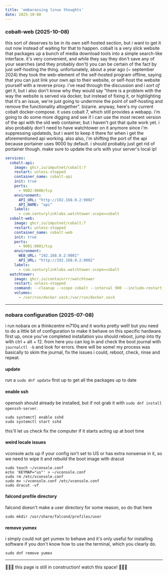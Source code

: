 ```yaml
---
title: 'embarassing linux thoughts'
date: 2025-10-08
---
```


### cobalt-web (2025-10-08)
this sort of deserves to be in its own self-hosted section, but i want to get it out now instead of waiting for that to happen. cobalt is a very slick website that packages up a bunch of media download tools into a simple search-like interface. it's very convenient, and while they say they don't save any of your searches (and they probably don't) you can be certain of the fact by just self-hosting the thing. unfortunately, about a year ago (~ september 2024) they took the web-element of the self-hosted program offline, saying that you can just link your own api to their website, or self-host the website yourself with a reverse proxy. i've read through the discussion and i _sort of_ get it, but i also don't know why they would say "there is a problem with the way the website is served via docker, but instead of fixing it, or highlighting that it's an issue, we're just going to undermine the point of self-hosting and remove the functionality altogether". bizarre. anyway, here's my current cobalt docker-compose. it uses cobalt 7, which still provides a webapp. i'm going to do some more digging and see if i can use the most recent version of the api with the old web container, but i haven't got that quite work yet. i also probably don't need to have watchtower on it anymore since i'm suppressing updateds, but i want to keep it there for when i get the aforementioned api working. also also, i'm shifting the port of the api because portainer uses 9000 by default. i should probably just get rid of portainer though. make sure to update the urls with your server's local ip!

```yml
services:
  cobalt-api:
    image: ghcr.io/imputnet/cobalt:7
    restart: unless-stopped
    container_name: cobalt-api
    init: true
    ports:
      - 9002:9000/tcp
    environment:
      API_URL: "http://192.168.0.2:9002"
      API_NAME: "api"
    labels:
      - com.centurylinklabs.watchtower.scope=cobalt
  cobalt-web:
    image: ghcr.io/imputnet/cobalt:7
    restart: unless-stopped
    container_name: cobalt-web
    init: true
    ports:
      - 9001:9001/tcp
    environment:
      WEB_URL: "192.168.0.2:9001"
      API_URL: "http://192.168.0.2:9002"
    labels:
      - com.centurylinklabs.watchtower.scope=cobalt
  watchtower:
    image: ghcr.io/containrrr/watchtower
    restart: unless-stopped
    command: --cleanup --scope cobalt --interval 900 --include-restarting
    volumes:
      - /var/run/docker.sock:/var/run/docker.sock
```

---

### nobara configuration (2025-07-08)
i run nobara on a thinkcentre m710q and it works pretty well! but you need to do a little bit of configuration to make it behave on this specific hardware. first up, once you've completed installation you should reboot, jump into tty with ctrl + alt + f2. from here you can log in and check the boot journal with `journalctl -b` and look for errors. there will be some! my process was basically to skim the journal, fix the issues i could, reboot, check, rinse and repeat.

#### update
run a `sudo dnf update` first up to get all the packages up to date

#### enable ssh
openssh should already be installed, but if not grab it with `sudo dnf install openssh-server`. 

```
sudo systemctl enable sshd
sudo systemctl start sshd
```

this'll let us check fix the computer if it starts acting up at boot time

#### weird locale issues
vconsole acts up if your config isn't set to US or has extra nonsense in it, so we need to wipe it and rebuild the boot image with dracut

```
sudo touch ~/vconsole.conf
echo 'KEYMAP="us"' > ~/vconsole.conf
sudo rm /etc/vconsole.conf
sudo mv ~/vconsole.conf /etc/vconsole.conf
sudo dracut -vf
```

#### falcond profile directory
falcond doesn't make a user directory for some reason, so do that here

`sudo mkdir /usr/share/falcond/profiles/user`

#### remove yumex
i simply could not get yumex to behave and it's only useful for installing software if you don't know how to use the terminal, which you clearly do.

`sudo dnf remove yumex`

<!-- i've been using linux part-time for years now! i like to think of myself as pretty level headed about its strengths and weakenesses as someone who actually goes outside and is friends with people who aren't nerds, so i think this 

programs i like
aliases
dotfiles
fedora
servers
docker -->

---

🚧👷‍♂️ this page is still in construction! watch this space! 👷‍♀️🚧
